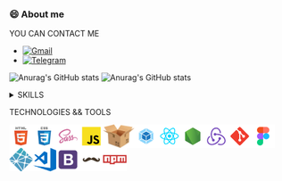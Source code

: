 ### 😄 About me

  <p>YOU CAN CONTACT ME</p>
  <ul>
    <li><a href="mailto:belandriyko@gmail.com"><img alt="Gmail" src="https://camo.githubusercontent.com/2507f2e7abe8808279ed1a76c50f0cfe045c0c30ac51ce2fab1e3a53de22684e/68747470733a2f2f696d672e736869656c64732e696f2f62616467652f476d61696c2d4431343833363f266c6f676f3d676d61696c266c6f676f436f6c6f723d7768697465" data-canonical-src="https://img.shields.io/badge/Gmail-D14836?&amp;logo=gmail&amp;logoColor=white" style="max-width: 100%;"></a></li>
     <li><a href="https://t.me/AndriyBelinskiy" rel="nofollow"><img alt="Telegram" src="https://camo.githubusercontent.com/d9bf48911b05fc018227eb4680ffd72018b99ee4b3bdc6cf942a11544d5dd7ef/68747470733a2f2f696d672e736869656c64732e696f2f62616467652f54656c656772616d2d3030383843433f6c6f676f3d74656c656772616d266c6f676f436f6c6f723d7768697465" data-canonical-src="https://img.shields.io/badge/Telegram-0088CC?logo=telegram&amp;logoColor=white" style="max-width: 100%;"></a></li>
  </ul> 
   </details>

![Anurag's GitHub stats](https://github-readme-stats.vercel.app/api/top-langs/?username=andriko21&title_color=ffffff&show_icons=true&text_color=c9cacc&icon_color=2bbc8a&bg_color=1d1f21&langs_count=3)
![Anurag's GitHub stats](https://github-readme-stats.vercel.app/api?username=andriko21&show_icons=true&theme=radical)

<details>
<summary>SKILLS</summary>
  <ul>
    <li>Teamwork</li>
     <li>Responsibility</li>
     <li>Adaptability</li>
     <li>Creativity</li>
  </ul> 
</details>
    
<p>TECHNOLOGIES && TOOLS</p>
<p><a href="https://en.wikipedia.org/wiki/HTML" rel="nofollow"><img align="left" src="https://raw.githubusercontent.com/andriko21/icons/fe68f518823c7868d094661921067041253ed3f5/language_and_tools/square/html/html.svg" alt="html5" height="42px" style="max-width: 100%;"></a>
<a href="https://en.wikipedia.org/wiki/CSS" rel="nofollow"><img align="left" src="https://raw.githubusercontent.com/andriko21/icons/fe68f518823c7868d094661921067041253ed3f5/language_and_tools/square/css/css.svg" alt="css3" height="42px" style="max-width: 100%;"></a>
<a href="https://sass-lang.com/" rel="nofollow"><img align="left" src="https://raw.githubusercontent.com/andriko21/icons/fe68f518823c7868d094661921067041253ed3f5/language_and_tools/square/sass/sass.svg" alt="sass" height="42px" style="max-width: 100%;"></a>  
<a href="https://developer.mozilla.org/en-US/docs/Web/JavaScript" rel="nofollow"><img align="left" src="https://raw.githubusercontent.com/andriko21/icons/fe68f518823c7868d094661921067041253ed3f5/language_and_tools/square/javascript/javascript.svg" alt="JavaScript" height="42px" style="max-width: 100%;"></a>
<a href="https://parceljs.org/" rel="nofollow"><img align="left" src="https://raw.githubusercontent.com/andriko21/icons/fe68f518823c7868d094661921067041253ed3f5/language_and_tools/square/parcel/parcel.svg" alt="parcel" height="42px" style="max-width: 100%;"></a>
<a href="https://webpack.js.org" rel="nofollow"><img align="left" src="https://raw.githubusercontent.com/andriko21/icons/fe68f518823c7868d094661921067041253ed3f5/language_and_tools/square/webpack/webpack.svg" alt="webpack" height="42px" style="max-width: 100%;"></a>  
  <a href="https://create-react-app.dev/" rel="nofollow"><img align="left" src="https://raw.githubusercontent.com/andriko21/icons/fe68f518823c7868d094661921067041253ed3f5/language_and_tools/square/react/react.svg" alt="react" height="42px" style="max-width: 100%;"></a>
  <a href="https://nodejs.org/uk/" rel="nofollow"><img align="left" src="https://raw.githubusercontent.com/andriko21/icons/fe68f518823c7868d094661921067041253ed3f5/language_and_tools/square/node/node.svg" alt="Node.js" height="42px" style="max-width: 100%;"></a>
<a href="https://redux.js.org/" rel="nofollow"><img align="left" src="https://raw.githubusercontent.com/andriko21/icons/fe68f518823c7868d094661921067041253ed3f5/language_and_tools/square/redux/redux.svg" alt="Redux" height="42px" style="max-width: 100%;"></a>
<a href="https://git-scm.com/" rel="nofollow"><img align="left" src="https://raw.githubusercontent.com/andriko21/icons/fe68f518823c7868d094661921067041253ed3f5/language_and_tools/square/git-scm/git-scm.svg" alt="git" height="42px" style="max-width: 100%;"></a>
<a href="https://www.figma.com/" rel="nofollow"><img align="left" src="https://raw.githubusercontent.com/andriko21/icons/fe68f518823c7868d094661921067041253ed3f5/language_and_tools/square/figma/figma.svg" alt="figma" height="42px" style="max-width: 100%;"></a>  
<a href="https://www.netlify.com/" rel="nofollow"><img align="left" src="https://raw.githubusercontent.com/andriko21/icons/fe68f518823c7868d094661921067041253ed3f5/language_and_tools/square/netlify/netlify.svg" alt="netlify" height="42px" style="max-width: 100%;"></a>
<a href="https://code.visualstudio.com/" rel="nofollow"><img align="left" src="https://raw.githubusercontent.com/andriko21/icons/fe68f518823c7868d094661921067041253ed3f5/language_and_tools/square/vsc/vsc.svg" alt="visual studio code" height="42px" style="max-width: 100%;"></a>  
<a href="https://getbootstrap.com/" rel="nofollow"><img align="left" src="https://raw.githubusercontent.com/andriko21/icons/fe68f518823c7868d094661921067041253ed3f5/language_and_tools/square/bootstrap/bootstrap.svg" alt="bootstrap" height="42px" style="max-width: 100%;"></a>
<a href="https://handlebarsjs.com/" rel="nofollow"><img align="left" src="https://raw.githubusercontent.com/andriko21/icons/fe68f518823c7868d094661921067041253ed3f5/language_and_tools/square/handlebars/handlebars.svg" alt="handlebars" height="42px" style="max-width: 100%;"></a>
<a href="https://www.npmjs.com/" rel="nofollow"><img align="left" src="https://raw.githubusercontent.com/andriko21/icons/fe68f518823c7868d094661921067041253ed3f5/language_and_tools/square/npm/npm.svg" alt="npm" height="42px" style="max-width: 100%;"></a></p>

